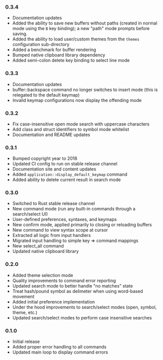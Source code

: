 ### 0.3.4

* Documentation updates
* Added the ability to save new buffers without paths (created in normal mode
  using the `B` key binding); a new "path" mode prompts before saving.
* Added the ability to load user/custom themes from the `themes` configuration
  sub-directory
* Added a benchmark for buffer rendering
* Bumped native clipboard library dependency
* Added semi-colon delete key binding to select line mode

### 0.3.3

* Documentation updates
* buffer::backspace command no longer switches to insert mode
  (this is relegated to the default keymap)
* Invalid keymap configurations now display the offending mode

### 0.3.2

* Fix case-insensitive open mode search with uppercase characters
* Add class and struct identifiers to symbol mode whitelist
* Documentation and README updates

### 0.3.1

* Bumped copyright year to 2018
* Updated CI config to run on stable release channel
* Documentation site and content updates
* Added `application::display_default_keymap` command
* Added ability to delete current result in search mode

### 0.3.0

* Switched to Rust stable release channel
* New command mode (run any built-in commands through a search/select UI)
* User-defined preferences, syntaxes, and keymaps
* New confirm mode, applied primarily to closing or reloading buffers
* New command to view syntax scope at cursor
* Extracted all logic from input handlers
* Migrated input handling to simple key => command mappings
* New select_all command
* Updated native clipboard library


### 0.2.0

* Added theme selection mode
* Quality improvements to command error reporting
* Updated search mode to better handle "no matches" state
* Treat hash/pound symbol as delimeter when using word-based movement
* Added initial preference implementation
* Under the hood improvements to search/select modes (open, symbol, theme, etc.)
* Updated search/select modes to perform case insensitive searches

### 0.1.0

* Initial release
* Added proper error handling to all commands
* Updated main loop to display command errors
